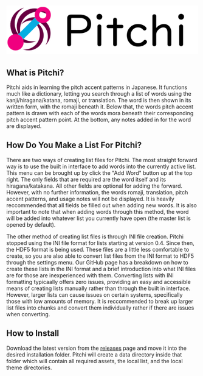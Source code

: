 
# ![GitHub Logo](/images/pitchi-banner.png)

## What is Pitchi?
Pitchi aids in learning the pitch accent patterns in Japanese. It functions much like a dictionary, letting you search through a list of words using the kanji/hiragana/katana, romaji, or translation. The word is then shown in its written form, with the romaji beneath it. Below that, the words pitch accent pattern is drawn with each of the words mora beneath their corresponding pitch accent pattern point. At the bottom, any notes added in for the word are displayed.

## How Do You Make a List For Pitchi?
There are two ways of creating list files for Pitchi. The most straight forward way is to use the built in interface to add words into the currently active list. This menu can be brought up by click the "Add Word" button up at the top right. The only fields that are required are the word itself and its hiragana/katakana. All other fields are optional for adding the forward. However, with no further information, the words romaji, translation, pitch accent patterns, and usage notes will not be displayed. It is heavily reccommended that all fields be filled out when adding new words. It is also important to note that when adding words through this method, the word will be added into whatever list you currently have open (the master list is opened by default).

The other method of creating list files is through INI file creation. Pitchi stopped using the INI file format for lists starting at version 0.4. Since then, the HDF5 format is being used. These files are a little less comfortable to create, so you are also able to convert list files from the INI format to HDF5 through the settings menu. Our GitHub page has a breakdown on how to create these lists in the INI format and a brief introduction into what INI files are for those are inexperienced with them. Converting lists with INI formatting typicaally offers zero issues, providing an easy and accessible means of creating lists manually rather than through the built in interface. However, larger lists can cause issues on certain systems, specifically those with low amounts of memory. It is reccommended to break up larger list files into chunks and convert them individually rather if there are issues when converting.

## How to Install
Download the latest version from the [releases](https://github.com/ChoerrySoul/Pitchi/releases) page and move it into the desired installation folder. Pitchi will create a data directory inside that folder which will contain all required assets, the local list, and the local theme directories.
